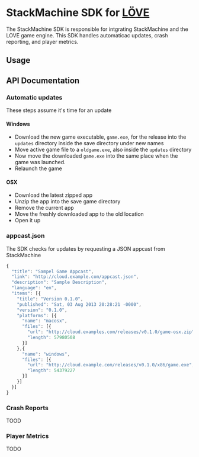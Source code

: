 # StackMachine SDK for [LÖVE](http://love2d.org)

The StackMachine SDK is responsible for intgrating StackMachine and the LOVE
game engine. This SDK handles automaticac updates, crash reporting, and player
metrics.

## Usage

## API Documentation

### Automatic updates

These steps assume it's time for an update

#### Windows

- Download the new game executable, `game.exe`, for the release into the
  `updates` directory inside the save directory under new names
- Move active game file to a `oldgame.exe`, also inside the `updates` directory
- Now move the downloaded `game.exe` into the same place when the game was
  launched.
- Relaunch the game

#### OSX 

- Download the latest zipped app
- Unzip the app into the save game directory
- Remove the current app
- Move the freshly downloaded app to the old location
- Open it up

### appcast.json

The SDK checks for updates by requesting a JSON appcast from StackMachine

```js
{
  "title": "Sampel Game Appcast",
  "link": "http://cloud.example.com/appcast.json",
  "description": "Sample Description",
  "language": "en",
  "items": [{
    "title": "Version 0.1.0", 
    "published": "Sat, 03 Aug 2013 20:28:21 -0000",
    "version": "0.1.0",
    "platforms": [{
      "name": "macosx",
      "files": [{
        "url": "http://cloud.examples.com/releases/v0.1.0/game-osx.zip",
        "length": 57980508
      }]
    },{
      "name": "windows",
      "files": [{
        "url": "http://cloud.example.com/releases/v0.1.0/x86/game.exe",
        "length": 54379227
      }]
    }]
  }]
}
```

### Crash Reports

TOOD

### Player Metrics

TODO
